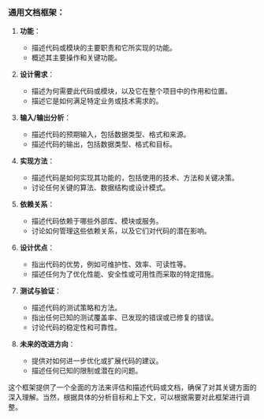 ### 通用文档框架：

1. **功能**：
   - 描述代码或模块的主要职责和它所实现的功能。
   - 概述其主要操作和关键功能。

2. **设计需求**：
   - 描述为何需要此代码或模块，以及它在整个项目中的作用和位置。
   - 描述它是如何满足特定业务或技术需求的。

3. **输入/输出分析**：
   - 描述代码的预期输入，包括数据类型、格式和来源。
   - 描述代码的输出，包括数据类型、格式和目标。

4. **实现方法**：
   - 描述代码是如何实现其功能的，包括使用的技术、方法和关键决策。
   - 讨论任何关键的算法、数据结构或设计模式。

5. **依赖关系**：
   - 描述代码依赖于哪些外部库、模块或服务。
   - 讨论如何管理这些依赖关系，以及它们对代码的潜在影响。

6. **设计优点**：
   - 指出代码的优势，例如可维护性、效率、可读性等。
   - 描述任何为了优化性能、安全性或可用性而采取的特定措施。

7. **测试与验证**：
   - 描述代码的测试策略和方法。
   - 指出任何已知的测试覆盖率、已发现的错误或已修复的错误。
   - 讨论代码的稳定性和可靠性。

8. **未来的改进方向**：
   - 提供对如何进一步优化或扩展代码的建议。
   - 描述任何已知的限制或潜在的问题。

这个框架提供了一个全面的方法来评估和描述代码或文档，确保了对其关键方面的深入理解。当然，根据具体的分析目标和上下文，可以根据需要对此框架进行调整。